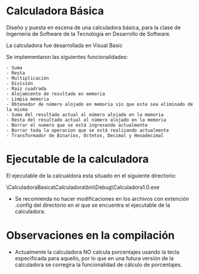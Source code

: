﻿# Calculadora Básica

Diseño y puesta en escena de una calculadora básica, para la clase de Ingenieria de Software de la Tecnologia en Desarrollo de Software.

La calculadora fue desarrollada en Visual Basic

Se implementaron las siguientes funcionalidades:

	- Suma
	- Resta
	- Multiplicación
	- División
	- Raiz cuadrada
	- Alojamiento de resultado en memoria
	- Limpia memoria
	- Obtenedor de número alojado en memoria sin que este sea eliminado de la misma
	- Suma del resultado actual al número alojado en la memoria
	- Resta del resultado actual al número alojado en la memoria
	- Borrar el numero que se está ingresando actualmente
	- Borrar toda la operacion que se está realizando actualmente
	- Transformador de Binarios, Octetos, Decimal y Hexadecimal
	
# Ejecutable de la calculadora

El ejecutable de la calcualdora esta situado en el siguiente directorio:

\CalculadoraBasica\Calculadora\bin\Debug\Calculadora1.0.exe

- Se recomienda no hacer modificaciones en los archivos con extención .config del directorio en el que se encuentra el ejecutable de la calculadora.


# Observaciones en la compilación

- Actualmente la calculadora NO calcula porcentajes usando la tecla especificada para aquello, por lo que en una futura versión de la calculadora se corregira la funcionalidad de cálculo de porcentajes.